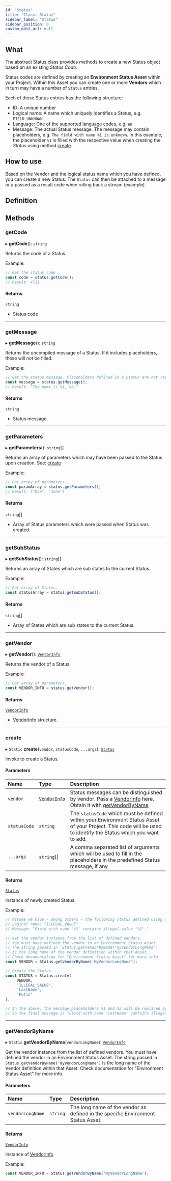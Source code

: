 ```yaml
---
id: "Status"
title: "Class: Status"
sidebar_label: "Status"
sidebar_position: 0
custom_edit_url: null
---
```


## What
The abstract Status class provides methods to create a new Status object based on an existing *Status Code*.

Status codes are defined by creating an **Environment Status Asset** within your Project.
Within this Asset you can create one or more **Vendors** which in turn may have a number of `Status` entries.

Each of those Status entries has the following structure:
* ID: A unique number
* Logical name: A name which uniquely identifies a Status, e.g. `FIELD_UNKNOWN`
* Language: One of the supported language codes, e.g. `en`
* Message: The actual Status message. The message may contain placeholders, e.g. `The field with name %1 is unknown`.
  In this example, the placeholder `%1` is filled with the respective value when creating the *Status* using method [create](Status.md#create).

## How to use

Based on the Vendor and the logical status name which you have defined, you can create a new Status.
The `Status` can then be attached to a message or a passed as a result code when rolling back a stream (example).

## Definition

## Methods

### getCode

▸ **getCode**(): `string`

Returns the code of a Status.

Example:
```js
// Get the status code
const code = status.getCode();
// Result: 4711
```

#### Returns

`string`

- Status code

___

### getMessage

▸ **getMessage**(): `string`

Returns the uncompiled message of a Status.
If it includes placeholders, these will not be filled.

Example:
```js
// Get the status message. Placeholders defined in a Status are not replaced with parameters, if any.
const message = status.getMessage();
// Result: "The name is %1, %2."
```

#### Returns

`string`

- Status message

___

### getParameters

▸ **getParameters**(): `string`[]

Returns an array of parameters which may have been passed to the Status upon creation.
See: [create](Status.md#create)

Example:
```js
// Get array of parameters.
const paramArray = status.getParameters();
// Result: ["Doe", "John"]
```

#### Returns

`string`[]

- Array of Status parameters which were passed when Status was created.

___

### getSubStatus

▸ **getSubStatus**(): `string`[]

Returns an array of States which are sub states to the current Status.

Example:
```js
// Get array of States.
const statusArray = status.getSubStatus();
```

#### Returns

`string`[]

- Array of States which are sub states to the current Status.

___

### getVendor

▸ **getVendor**(): [`VendorInfo`](VendorInfo.md)

Returns the vendor of a Status.

Example:
```js
// Get array of parameters.
const VENDOR_INFO = status.getVendor();
```

#### Returns

[`VendorInfo`](VendorInfo.md)

- [VendorInfo](VendorInfo.md) structure.

___

### create

▸ `Static` **create**(`vendor`, `statusCode`, `...args`): [`Status`](Status.md)

Invoke to create a Status.

#### Parameters

| Name | Type | Description |
| :------ | :------ | :------ |
| `vendor` | [`VendorInfo`](VendorInfo.md) | Status messages can be distinguished by vendor. Pass a [VendorInfo](VendorInfo.md) here. Obtain it with [getVendorByName](Status.md#getvendorbyname) |
| `statusCode` | `string` | The `statusCode` which must be defined within your Environment Status Asset of your Project. This code will be used to identify the Status which you want to add. |
| `...args` | `string`[] | A comma separated list of arguments which will be used to fill in the placeholders in the predefined Status message, if any |

#### Returns

[`Status`](Status.md)

Instance of newly created Status.

Example:
```js
// Assume we have - among others - the following status defined using a Environment Status Asset:
// Logical name: "ILLEGAL_VALUE"
// Message: "Field with name '%1' contains illegal value '%2'."

// Get the vendor instance from the list of defined vendors.
// You must have defined the vendor in an Environment Status Asset.
// The string passed in `Status.getVendorByName('myVendorLongName')`
// is the long name of the Vendor definition within that Asset.
// Check documentation for "Environment Status Asset" for more info.
const VENDOR = Status.getVendorByName('MyVendorLongName');

// Create the Status
const STATUS = Status.create(
     VENDOR,
     'ILLEGAL_VALUE',
     'LastName',
     'Putin'
);

// In the above, the message placeholders %1 and %2 will be replaced by "LastName" and "Putin".
// So the final message is "Field with name 'LastName' contains illegal value 'Putin'."
```

___

### getVendorByName

▸ `Static` **getVendorByName**(`vendorLongName`): [`VendorInfo`](VendorInfo.md)

Get the vendor instance from the list of defined vendors.
You must have defined the vendor in an Environment Status Asset.
The string passed in `Status.getVendorByName('myVendorLongName')`
is the long name of the Vendor definition within that Asset.
Check documentation for "Environment Status Asset" for more info.

#### Parameters

| Name | Type | Description |
| :------ | :------ | :------ |
| `vendorLongName` | `string` | The long name of the vendor as defined in the specific Environment Status Asset. |

#### Returns

[`VendorInfo`](VendorInfo.md)

Instance of [VendorInfo](VendorInfo.md)

Example:
```js
const VENDOR_INFO = Status.getVendorByName('MyVendorLongName');
```
